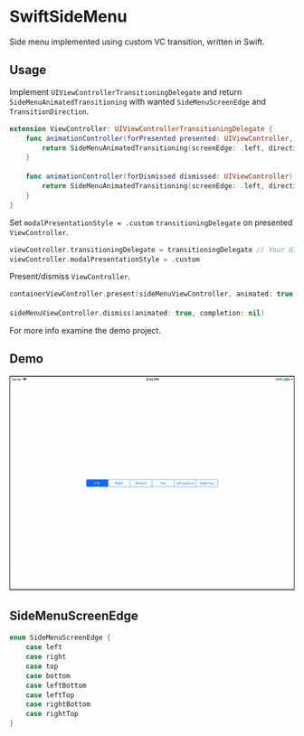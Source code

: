 # SwiftSideMenu

Side menu implemented using custom VC transition, written in Swift.

## Usage

Implement `UIViewControllerTransitioningDelegate` and return `SideMenuAnimatedTransitioning` with wanted `SideMenuScreenEdge` and `TransitionDirection`.

```Swift
extension ViewController: UIViewControllerTransitioningDelegate {
    func animationController(forPresented presented: UIViewController, presenting: UIViewController, source: UIViewController) -> UIViewControllerAnimatedTransitioning? {
        return SideMenuAnimatedTransitioning(screenEdge: .left, direction: .present)
    }

    func animationController(forDismissed dismissed: UIViewController) -> UIViewControllerAnimatedTransitioning? {
        return SideMenuAnimatedTransitioning(screenEdge: .left, direction: .dismiss)
    }
}
```

Set `modalPresentationStyle = .custom` `transitioningDelegate` on presented `ViewController`.

```Swift
viewController.transitioningDelegate = transitioningDelegate // Your UIViewControllerTransitioningDelegate implementation
viewController.modalPresentationStyle = .custom
```

Present/dismiss `ViewController`.

```Swift
containerViewController.present(sideMenuViewController, animated: true, completion: nil)

sideMenuViewController.dismiss(animated: true, completion: nil)
```

For more info examine the demo project.

## Demo

![example](https://github.com/Rep2/SwiftSideMenu/blob/master/example.gif)

## SideMenuScreenEdge

```Swift
enum SideMenuScreenEdge {
    case left
    case right
    case top
    case bottom
    case leftBottom
    case leftTop
    case rightBottom
    case rightTop
}
```
